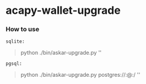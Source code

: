 # acapy-wallet-upgrade

### How to use

`sqlite:`
> python ./bin/askar-upgrade.py <path-to-sqlite-db> '<database-master-password>'


`pgsql:`
> python ./bin/askar-upgrade.py postgres://<username>:<password>@<hostname>:<port>/<dbname> '<database-master-password>'